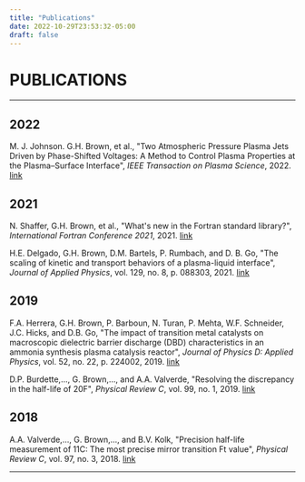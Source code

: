 ```yaml
---
title: "Publications"
date: 2022-10-29T23:53:32-05:00
draft: false
---
```


# PUBLICATIONS

---

## 2022

M. J. Johnson. <span class="themecolor">G.H. Brown</span>, et al.,
"Two Atmospheric Pressure Plasma Jets Driven by Phase-Shifted
Voltages: A Method to Control Plasma Properties at the
Plasma–Surface Interface",
*IEEE Transaction on Plasma Science*, 2022.
<a class="mainlink" href="https://ieeexplore.ieee.org/document/9866674" target="_blank"> link </a>


## 2021

N. Shaffer, <span class="themecolor">G.H. Brown</span>, et al.,
"What's new in the Fortran standard library?",
*International Fortran Conference 2021*, 2021.
<a class="mainlink" href="https://tcevents.chem.uzh.ch/event/14/co" target="_blank"> link </a>

H.E. Delgado, <span class="themecolor">G.H. Brown</span>, D.M. Bartels, P. Rumbach, and D. B. Go,
"The scaling of kinetic and transport behaviors of a plasma-liquid interface",
*Journal of Applied Physics*,
vol. 129, no. 8, p. 088303, 2021.
<a class="mainlink" href="https://aip.scitation.org/doi/abs/10.1063/5.0040163" target="_blank"> link </a>


## 2019

F.A. Herrera, <span class="themecolor">G.H. Brown</span>, P. Barboun, N. Turan, P. Mehta, W.F. Schneider,
J.C. Hicks, and D.B. Go, "The impact of transition metal catalysts on macroscopic dielectric barrier discharge (DBD) characteristics in an ammonia synthesis plasma catalysis reactor",
*Journal of Physics D: Applied Physics*,
vol. 52, no. 22, p. 224002, 2019.
<a class="mainlink" href="https://iopscience.iop.org/article/10.1088/1361-6463/ab0c58/meta" target="_blank"> link </a>

D.P. Burdette,..., <span class="themecolor"> G. Brown</span>,..., and A.A. Valverde,
"Resolving the discrepancy in the half-life of 20F",
*Physical Review C*, vol. 99, no. 1, 2019.
<a class="mainlink" href="https://journals.aps.org/prc/abstract/10.1103/PhysRevC.99.015501" target="_blank"> link </a>


## 2018

A.A. Valverde,...,<span class="themecolor"> G. Brown</span>,..., and B.V. Kolk, "Precision half-life measurement
of 11C: The most precise mirror transition Ft value",
*Physical Review C*, vol. 97, no. 3, 2018.
<a class="mainlink" href="https://journals.aps.org/prc/abstract/10.1103/PhysRevC.97.035503" target="_blank"> link </a>

---

